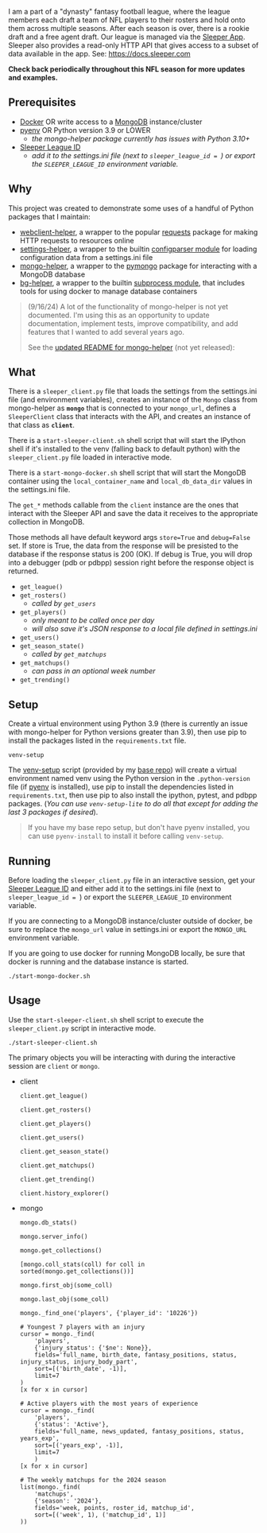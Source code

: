 I am a part of a "dynasty" fantasy football league, where the league members
each draft a team of NFL players to their rosters and hold onto them across
multiple seasons. After each season is over, there is a rookie draft and a free
agent draft. Our league is managed via the [Sleeper
App](https://sleeper.com/fantasy-football). Sleeper also provides a read-only
HTTP API that gives access to a subset of data available in the app. See:
<https://docs.sleeper.com>

**Check back periodically throughout this NFL season for more updates and
examples.**

## Prerequisites

- [Docker](https://www.docker.com) OR write access to a
  [MongoDB](https://www.mongodb.com) instance/cluster
- [pyenv](https://github.com/pyenv/pyenv) OR Python version 3.9 or LOWER
    - *the mongo-helper package currently has issues with Python 3.10+*
- [Sleeper League
  ID](https://support.sleeper.com/en/articles/4121798-how-do-i-find-my-league-id)
    - *add it to the settings.ini file (next to `sleeper_league_id = `) or export
      the `SLEEPER_LEAGUE_ID` environment variable.*

## Why

This project was created to demonstrate some uses of a handful of Python
packages that I maintain:

- [webclient-helper](https://pypi.org/project/webclient-helper), a wrapper to
  the popular [requests](https://pypi.org/project/requests) package for making
  HTTP requests to resources online
- [settings-helper](https://pypi.org/project/settings-helper), a wrapper to the
  builtin [configparser
  module](https://docs.python.org/3/library/configparser.html) for loading
  configuration data from a settings.ini file
- [mongo-helper](https://pypi.org/project/mongo-helper), a wrapper to the
  [pymongo](https://pypi.org/project/pymongo) package for interacting with a
  MongoDB database
- [bg-helper](https://pypi.org/project/bg-helper), a wrapper to the builtin
  [subprocess module](https://docs.python.org/3/library/subprocess.html), that
  includes tools for using docker to manage database containers

> (9/16/24) A lot of the functionality of mongo-helper is not yet documented. I'm
> using this as an opportunity to update documentation, implement tests, improve
> compatibility, and add features that I wanted to add several years ago.
>
> See the [updated README for mongo-helper](https://github.com/kenjyco/mongo-helper/blob/c3c82c80f756595bebebcfd66ff4d0957afd0547/README.md) (not yet released):
>

## What

There is a `sleeper_client.py` file that loads the settings from the
settings.ini file (and environment variables), creates an instance of the
`Mongo` class from mongo-helper as **`mongo`** that is connected to your
`mongo_url`, defines a `SleeperClient` class that interacts with the API, and
creates an instance of that class as **`client`**.

There is a `start-sleeper-client.sh` shell script that will start the IPython
shell if it's installed to the venv (falling back to default python) with the
`sleeper_client.py` file loaded in interactive mode.

There is a `start-mongo-docker.sh` shell script that will start the MongoDB
container using the `local_container_name` and `local_db_data_dir` values in the
settings.ini file.

The `get_*` methods callable from the `client` instance are the ones that
interact with the Sleeper API and save the data it receives to the appropriate
collection in MongoDB.

Those methods all have default keyword args `store=True` and `debug=False` set.
If store is True, the data from the response will be presisted to the database
if the response status is 200 (OK).  If debug is True, you will drop into a
debugger (pdb or pdbpp) session right before the response object is returned.

- `get_league()`
- `get_rosters()`
    - *called by `get_users`*
- `get_players()`
    - *only meant to be called once per day*
    - *will also save it's JSON response to a local file defined in settings.ini*
- `get_users()`
- `get_season_state()`
    - *called by `get_matchups`*
- `get_matchups()`
    - *can pass in an optional week number*
- `get_trending()`

## Setup

Create a virtual environment using Python 3.9 (there is currently an issue with
mongo-helper for Python versions greater than 3.9), then use pip to install the
packages listed in the `requirements.txt` file.

```
venv-setup
```

The [venv-setup](https://github.com/kenjyco/base/blob/master/bin/venv-setup)
script (provided by my [base repo](https://github.com/kenjyco/base)) will create
a virtual environment named venv using the Python version in the
`.python-version` file (if [pyenv](https://github.com/pyenv/pyenv) is
installed), use pip to install the dependencies listed in
`requirements.txt`, then use pip to also install the ipython, pytest, and pdbpp
packages. (*You can use `venv-setup-lite` to do all that except for adding the
last 3 packages if desired*).

> If you have my base repo setup, but don't have pyenv installed, you can use
> `pyenv-install` to install it before calling `venv-setup`.

## Running

Before loading the `sleeper_client.py` file in an interactive session, get your
[Sleeper League
ID](https://support.sleeper.com/en/articles/4121798-how-do-i-find-my-league-id)
and either add it to the settings.ini file (next to `sleeper_league_id = `) or
export the `SLEEPER_LEAGUE_ID` environment variable.

If you are connecting to a MongoDB instance/cluster outside of docker, be sure
to replace the `mongo_url` value in settings.ini or export the `MONGO_URL`
environment variable.

If you are going to use docker for running MongoDB locally, be sure that docker
is running and the database instance is started.

```
./start-mongo-docker.sh
```

## Usage

Use the `start-sleeper-client.sh` shell script to execute the
`sleeper_client.py` script in interactive mode.

```
./start-sleeper-client.sh
```

The primary objects you will be interacting with during the interactive session
are `client` or `mongo`.


- client

    ```
    client.get_league()

    client.get_rosters()

    client.get_players()

    client.get_users()

    client.get_season_state()

    client.get_matchups()

    client.get_trending()

    client.history_explorer()
    ```

- mongo

    ```
    mongo.db_stats()

    mongo.server_info()

    mongo.get_collections()

    [mongo.coll_stats(coll) for coll in sorted(mongo.get_collections())]

    mongo.first_obj(some_coll)

    mongo.last_obj(some_coll)

    mongo._find_one('players', {'player_id': '10226'})

    # Youngest 7 players with an injury
    cursor = mongo._find(
        'players',
        {'injury_status': {'$ne': None}},
        fields='full_name, birth_date, fantasy_positions, status, injury_status, injury_body_part',
        sort=[('birth_date', -1)],
        limit=7
    )
    [x for x in cursor]

    # Active players with the most years of experience
    cursor = mongo._find(
        'players',
        {'status': 'Active'},
        fields='full_name, news_updated, fantasy_positions, status, years_exp',
        sort=[('years_exp', -1)],
        limit=7
        )
    [x for x in cursor]

    # The weekly matchups for the 2024 season
    list(mongo._find(
        'matchups',
        {'season': '2024'},
        fields='week, points, roster_id, matchup_id',
        sort=[('week', 1), ('matchup_id', 1)]
    ))
    ```
